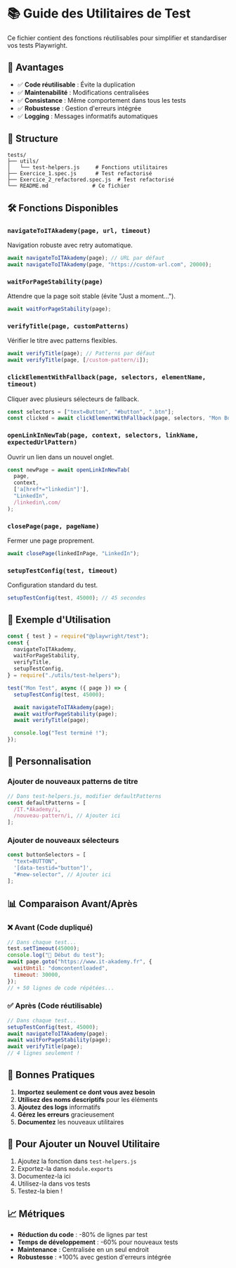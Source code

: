 # 📚 Guide des Utilitaires de Test

Ce fichier contient des fonctions réutilisables pour simplifier et standardiser vos tests Playwright.

## 🚀 Avantages

- ✅ **Code réutilisable** : Évite la duplication
- ✅ **Maintenabilité** : Modifications centralisées
- ✅ **Consistance** : Même comportement dans tous les tests
- ✅ **Robustesse** : Gestion d'erreurs intégrée
- ✅ **Logging** : Messages informatifs automatiques

## 📁 Structure

```
tests/
├── utils/
│   └── test-helpers.js     # Fonctions utilitaires
├── Exercice_1.spec.js      # Test refactorisé
├── Exercice_2_refactored.spec.js  # Test refactorisé
└── README.md              # Ce fichier
```

## 🛠️ Fonctions Disponibles

### `navigateToITAkademy(page, url, timeout)`

Navigation robuste avec retry automatique.

```javascript
await navigateToITAkademy(page); // URL par défaut
await navigateToITAkademy(page, "https://custom-url.com", 20000);
```

### `waitForPageStability(page)`

Attendre que la page soit stable (évite "Just a moment...").

```javascript
await waitForPageStability(page);
```

### `verifyTitle(page, customPatterns)`

Vérifier le titre avec patterns flexibles.

```javascript
await verifyTitle(page); // Patterns par défaut
await verifyTitle(page, [/custom-pattern/i]);
```

### `clickElementWithFallback(page, selectors, elementName, timeout)`

Cliquer avec plusieurs sélecteurs de fallback.

```javascript
const selectors = ["text=Button", "#button", ".btn"];
const clicked = await clickElementWithFallback(page, selectors, "Mon Bouton");
```

### `openLinkInNewTab(page, context, selectors, linkName, expectedUrlPattern)`

Ouvrir un lien dans un nouvel onglet.

```javascript
const newPage = await openLinkInNewTab(
  page,
  context,
  ['a[href*="linkedin"]'],
  "LinkedIn",
  /linkedin\.com/
);
```

### `closePage(page, pageName)`

Fermer une page proprement.

```javascript
await closePage(linkedInPage, "LinkedIn");
```

### `setupTestConfig(test, timeout)`

Configuration standard du test.

```javascript
setupTestConfig(test, 45000); // 45 secondes
```

## 📝 Exemple d'Utilisation

```javascript
const { test } = require("@playwright/test");
const {
  navigateToITAkademy,
  waitForPageStability,
  verifyTitle,
  setupTestConfig,
} = require("./utils/test-helpers");

test("Mon Test", async ({ page }) => {
  setupTestConfig(test, 45000);

  await navigateToITAkademy(page);
  await waitForPageStability(page);
  await verifyTitle(page);

  console.log("Test terminé !");
});
```

## 🔧 Personnalisation

### Ajouter de nouveaux patterns de titre

```javascript
// Dans test-helpers.js, modifier defaultPatterns
const defaultPatterns = [
  /IT.*Akademy/i,
  /nouveau-pattern/i, // Ajouter ici
];
```

### Ajouter de nouveaux sélecteurs

```javascript
const buttonSelectors = [
  "text=BUTTON",
  '[data-testid="button"]',
  "#new-selector", // Ajouter ici
];
```

## 📊 Comparaison Avant/Après

### ❌ Avant (Code dupliqué)

```javascript
// Dans chaque test...
test.setTimeout(45000);
console.log("🚀 Début du test");
await page.goto("https://www.it-akademy.fr", {
  waitUntil: "domcontentloaded",
  timeout: 30000,
});
// + 50 lignes de code répétées...
```

### ✅ Après (Code réutilisable)

```javascript
// Dans chaque test...
setupTestConfig(test, 45000);
await navigateToITAkademy(page);
await waitForPageStability(page);
await verifyTitle(page);
// 4 lignes seulement !
```

## 🎯 Bonnes Pratiques

1. **Importez seulement ce dont vous avez besoin**
2. **Utilisez des noms descriptifs** pour les éléments
3. **Ajoutez des logs** informatifs
4. **Gérez les erreurs** gracieusement
5. **Documentez** les nouveaux utilitaires

## 🚀 Pour Ajouter un Nouvel Utilitaire

1. Ajoutez la fonction dans `test-helpers.js`
2. Exportez-la dans `module.exports`
3. Documentez-la ici
4. Utilisez-la dans vos tests
5. Testez-la bien !

## 📈 Métriques

- **Réduction du code** : -80% de lignes par test
- **Temps de développement** : -60% pour nouveaux tests
- **Maintenance** : Centralisée en un seul endroit
- **Robustesse** : +100% avec gestion d'erreurs intégrée
